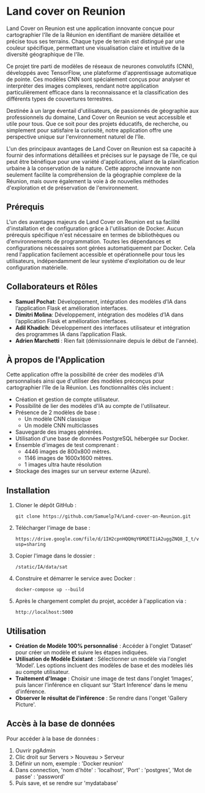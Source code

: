 # Land cover on Reunion

Land Cover on Reunion est une application innovante conçue pour cartographier l'île de la Réunion en identifiant de manière détaillée et précise tous ses terrains. Chaque type de terrain est distingué par une couleur spécifique, permettant une visualisation claire et intuitive de la diversité géographique de l'île.

Ce projet tire parti de modèles de réseaux de neurones convolutifs (CNN), développés avec TensorFlow, une plateforme d'apprentissage automatique de pointe. Ces modèles CNN sont spécialement conçus pour analyser et interpréter des images complexes, rendant notre application particulièrement efficace dans la reconnaissance et la classification des différents types de couvertures terrestres.

Destinée à un large éventail d'utilisateurs, de passionnés de géographie aux professionnels du domaine, Land Cover on Reunion se veut accessible et utile pour tous. Que ce soit pour des projets éducatifs, de recherche, ou simplement pour satisfaire la curiosité, notre application offre une perspective unique sur l'environnement naturel de l'île.

L'un des principaux avantages de Land Cover on Reunion est sa capacité à fournir des informations détaillées et précises sur le paysage de l'île, ce qui peut être bénéfique pour une variété d'applications, allant de la planification urbaine à la conservation de la nature. Cette approche innovante non seulement facilite la compréhension de la géographie complexe de la Réunion, mais ouvre également la voie à de nouvelles méthodes d'exploration et de préservation de l'environnement.

## Prérequis

L'un des avantages majeurs de Land Cover on Reunion est sa facilité d'installation et de configuration grâce à l'utilisation de Docker. Aucun prérequis spécifique n'est nécessaire en termes de bibliothèques ou d'environnements de programmation. Toutes les dépendances et configurations nécessaires sont gérées automatiquement par Docker. Cela rend l'application facilement accessible et opérationnelle pour tous les utilisateurs, indépendamment de leur système d'exploitation ou de leur configuration matérielle.

## Collaborateurs et Rôles

- **Samuel Pochat**: Développement, intégration des modèles d’IA dans l’application Flask et amélioration interfaces.
- **Dimitri Molina**: Développement, intégration des modèles d’IA dans l’application Flask et amélioration interfaces.
- **Adil Khadich**: Développement des interfaces utilisateur et intégration des programmes IA dans l’application Flask.
- **Adrien Marchetti** : Rien fait (démissionnaire depuis le début de l'année).

## À propos de l'Application

Cette application offre la possibilité de créer des modèles d'IA personnalisés ainsi que d'utiliser des modèles préconçus pour cartographier l'île de la Réunion. Les fonctionnalités clés incluent :

- Création et gestion de compte utilisateur.
- Possibilité de lier des modèles d'IA au compte de l'utilisateur.
- Présence de 2 modèles de base :
  - Un modèle CNN classique
  - Un modèle CNN multiclasses
- Sauvegarde des images générées.
- Utilisation d'une base de données PostgreSQL hébergée sur Docker.
- Ensemble d'images de test comprenant :
  - 4446 images de 800x800 mètres.
  - 1146 images de 1600x1600 mètres.
  - 1 images ultra haute résolution
- Stockage des images sur un serveur externe (Azure).

## Installation

1. Cloner le dépôt GitHub :
   ```
   git clone https://github.com/Samuelp74/Land-cover-on-Reunion.git
   ```
2. Télécharger l'image de base :
   ```
   https://drive.google.com/file/d/1IH2cpnHQQHqY6MQETIiA2uggZNQ8_I_t/view?usp=sharing
   ```
3. Copier l'image dans le dossier :
   ```
   /static/IA/data/sat
   ```
4. Construire et démarrer le service avec Docker :
   ```
   docker-compose up --build
   ```
5. Après le chargement complet du projet, accéder à l'application via :
   ```
   http://localhost:5000
   ```

## Utilisation

- **Création de Modèle 100% personnalisé** : Accéder à l'onglet ‘Dataset’ pour créer un modèle et suivre les étapes indiquées.
- **Utilisation de Modèle Existant** : Sélectionner un modèle via l'onglet ‘Model’. Les options incluent des modèles de base et des modèles liés au compte utilisateur.
- **Traitement d'Image** : Choisir une image de test dans l'onglet ‘Images’, puis lancer l'inférence en cliquant sur ‘Start Inference’ dans le menu d'inférence.
- **Observer le résultat de l'inférence** : Se rendre dans l'onget 'Gallery Picture'.

## Accès à la base de données

Pour accéder à la base de données :

1. Ouvrir pgAdmin
2. Clic droit sur Servers > Nouveau > Serveur
3. Définir un nom, exemple : 'Docker reunion'
4. Dans connection, 'nom d'hôte' : 'localhost', 'Port' : 'postgres', 'Mot de passe' : 'password'
5. Puis save, et se rendre sur 'mydatabase'
